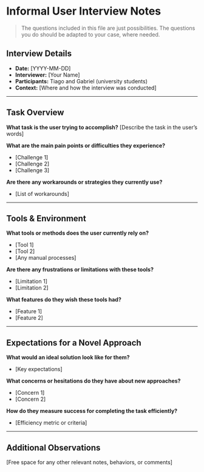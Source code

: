 # Informal User Interview Notes 

> 	The questions included in this file are just possibilities. The questions you do should be adapted to your case, where needed.

## Interview Details 
- **Date:** [YYYY-MM-DD] 
- **Interviewer:** [Your Name] 
- **Participants:** Tiago and Gabriel (university students)
- **Context:** [Where and how the interview was conducted] 

--- 
## Task Overview 

 **What task is the user trying to accomplish?** 
[Describe the task in the user’s words] 

**What are the main pain points or difficulties they experience?** 
- [Challenge 1] 
- [Challenge 2] 
- [Challenge 3] 

**Are there any workarounds or strategies they currently use?** 
- [List of workarounds] 

---- 
## Tools & Environment 
**What tools or methods does the user currently rely on?** 
- [Tool 1] 
- [Tool 2] 
- [Any manual processes] 

**Are there any frustrations or limitations with these tools?** 
- [Limitation 1] 
- [Limitation 2] 

**What features do they wish these tools had?** 
- [Feature 1] 
- [Feature 2] 
--- 
## Expectations for a Novel Approach 

**What would an ideal solution look like for them?** 
- [Key expectations] 

**What concerns or hesitations do they have about new approaches?** 
- [Concern 1] 
- [Concern 2] 

**How do they measure success for completing the task efficiently?** 
- [Efficiency metric or criteria] 

--- 
## Additional Observations 
[Free space for any other relevant notes, behaviors, or comments]